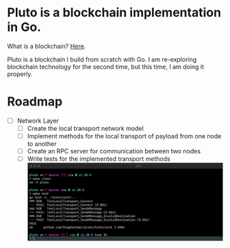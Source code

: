# Pluto is a blockchain implementation in Go.
What is a blockchain? [Here](https://en.wikipedia.org/wiki/Blockchain).

Pluto is a blockchain I build from scratch with Go. I am re-exploring blockchain technology for the second time,
but this time, I am doing it properly.

# Roadmap
- [ ] Network Layer
  - [ ] Create the local transport network model
  - [ ] Implement methods for the local transport of payload from one node to another
  - [ ] Create an RPC server for communication between two nodes
  - [ ] Write tests for the implemented transport methods
![Tests passes](testPasses.png)